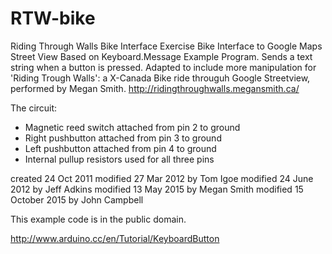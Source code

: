 # RTW-bike
Riding Through Walls Bike Interface
Exercise Bike Interface to Google Maps Street View
Based on Keyboard.Message Example Program.
 Sends a text string when a button is pressed.
 Adapted to include more manipulation for 'Riding Trough Walls': a X-Canada Bike ride througuh Google Streetview, performed by Megan Smith. http://ridingthroughwalls.megansmith.ca/
 
 The circuit:
 * Magnetic reed switch attached from pin 2 to ground
 * Right pushbutton attached from pin 3 to ground
 * Left pushbutton attached from pin 4 to ground
 * Internal pullup resistors used for all three pins
 
 created 24 Oct 2011
 modified 27 Mar 2012
 by Tom Igoe
 modified 24 June 2012
 by Jeff Adkins
 modified 13 May 2015
 by Megan Smith
 modified 15 October 2015
 by John Campbell
 
This example code is in the public domain.
 
http://www.arduino.cc/en/Tutorial/KeyboardButton


